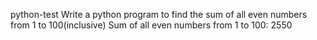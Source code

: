 python-test
Write a python program to find the sum of all even numbers from 1 to 100(inclusive)
Sum of all even numbers from 1 to 100:  2550
